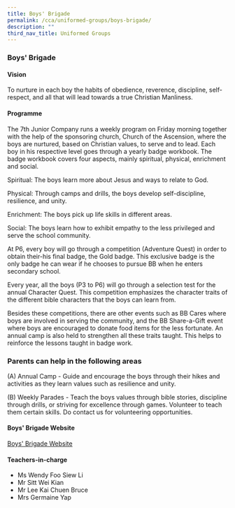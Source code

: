 ```yaml
---
title: Boys' Brigade
permalink: /cca/uniformed-groups/boys-brigade/
description: ""
third_nav_title: Uniformed Groups
---
```

### Boys' Brigade

#### Vision

To nurture in each boy the habits of obedience, reverence, discipline, self-respect, and all that will lead towards a true Christian Manliness.

#### Programme

The 7th Junior Company runs a weekly program on Friday morning together with the help of the sponsoring church, Church of the Ascension, where the boys are nurtured, based on Christian values, to serve and to lead. Each boy in his respective level goes through a yearly badge workbook. The badge workbook covers four aspects, mainly spiritual, physical, enrichment and social.

Spiritual: The boys learn more about Jesus and ways to relate to God. 

Physical: Through camps and drills, the boys develop self-discipline, resilience, and unity. 

Enrichment: The boys pick up life skills in different areas. 

Social: The boys learn how to exhibit empathy to the less privileged and serve the school community.

At P6, every boy will go through a competition (Adventure Quest) in order to obtain their-his final badge, the Gold badge. This exclusive badge is the only badge he can wear if he chooses to pursue BB when he enters secondary school.

Every year, all the boys (P3 to P6) will go through a selection test for the annual Character Quest. This competition emphasizes the character traits of the different bible characters that the boys can learn from.

Besides these competitions, there are other events such as BB Cares where boys are involved in serving the community, and the BB Share-a-Gift event where boys are encouraged to donate food items for the less fortunate. An annual camp is also held to strengthen all these traits taught. This helps to reinforce the lessons taught in badge work.

### Parents can help in the following areas

(A) Annual Camp - Guide and encourage the boys through their hikes and activities as they learn values such as resilience and unity.

(B) Weekly Parades - Teach the boys values through bible stories, discipline through drills, or striving for excellence through games. Volunteer to teach them certain skills. Do contact us for volunteering opportunities.

#### Boys' Brigade Website

[Boys' Brigade Website](https://sites.google.com/a/saintandrewsjunior.moe.edu.sg/sajs-7j-boys-brigade/home)

#### Teachers-in-charge

*   Ms Wendy Foo Siew Li
*   Mr Sitt Wei Kian    
*   Mr Lee Kai Chuen Bruce
*   Mrs Germaine Yap